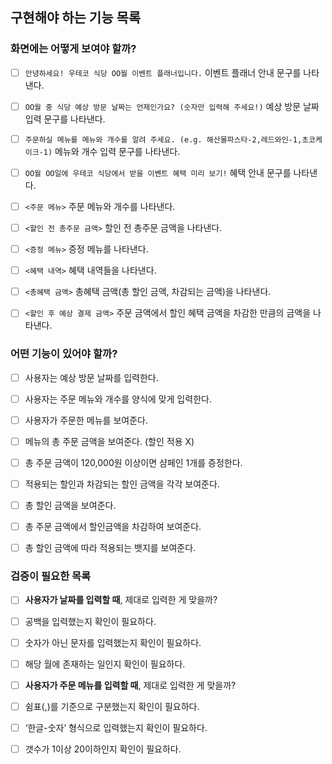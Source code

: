 ## 구현해야 하는 기능 목록
### 화면에는 어떻게 보여야 할까?
- [ ] `안녕하세요! 우테코 식당 OO월 이벤트 플래너입니다.` 이벤트 플래너 안내 문구를 나타낸다.
- [ ] `OO월 중 식당 예상 방문 날짜는 언제인가요? (숫자만 입력해 주세요!)` 예상 방문 날짜 입력 문구를 나타낸다.
- [ ] `주문하실 메뉴를 메뉴와 개수를 알려 주세요. (e.g. 해산물파스타-2,레드와인-1,초코케이크-1)` 메뉴와 개수 입력 문구를 나타낸다.
- [ ] `OO월 OO일에 우테코 식당에서 받을 이벤트 혜택 미리 보기!` 혜택 안내 문구를 나타낸다.
- [ ] `<주문 메뉴>` 주문 메뉴와 개수를 나타낸다.
- [ ] `<할인 전 총주문 금액>` 할인 전 총주문 금액을 나타낸다.
- [ ] `<증정 메뉴>` 증정 메뉴를 나타낸다.
- [ ] `<혜택 내역>` 혜택 내역들을 나타낸다.
- [ ] `<총혜택 금액>` 총혜택 금액(총 할인 금액, 차감되는 금액)을 나타낸다.
- [ ] `<할인 후 예상 결제 금액>` 주문 금액에서 할인 혜택 금액을 차감한 만큼의 금액을 나타낸다.


### 어떤 기능이 있어야 할까?
- [ ]  사용자는 예상 방문 날짜를 입력한다.
- [ ]  사용자는 주문 메뉴와 개수를 양식에 맞게 입력한다.
- [ ]  사용자가 주문한 메뉴를 보여준다.
- [ ]  메뉴의 총 주문 금액을 보여준다. (할인 적용 X)
- [ ]  총 주문 금액이 120,000원 이상이면 샴페인 1개를 증정한다.
- [ ]  적용되는 할인과 차감되는 할인 금액을 각각 보여준다.
- [ ]  총 할인 금액을 보여준다.
- [ ]  총 주문 금액에서 할인금액을 차감하여 보여준다.
- [ ]  총 할인 금액에 따라 적용되는 뱃지를 보여준다.


### 검증이 필요한 목록
- [ ]  **사용자가 날짜를 입력할 때**, 제대로 입력한 게 맞을까?
- [ ]  공백을 입력했는지 확인이 필요하다.
- [ ]  숫자가 아닌 문자를 입력했는지 확인이 필요하다.
- [ ]  해당 월에 존재하는 일인지 확인이 필요하다.


- [ ]  **사용자가 주문 메뉴를 입력할 때**, 제대로 입력한 게 맞을까?
- [ ]  쉼표(,)를 기준으로 구분했는지 확인이 필요하다.
- [ ]  ‘한글-숫자’ 형식으로 입력했는지 확인이 필요하다.
- [ ]  갯수가 1이상 20이하인지 확인이 필요하다.